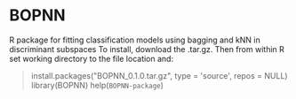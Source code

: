 # BOPNN
R package for fitting classification models using bagging and kNN in discriminant subspaces
To install, download the .tar.gz. Then from within R set working directory to the file location and:
> install.packages("BOPNN_0.1.0.tar.gz", type = 'source', repos = NULL)
> library(BOPNN)
> help(`BOPNN-package`)
